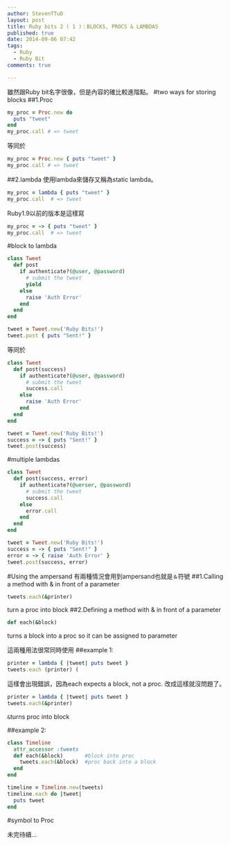 ```yaml
---
author: StevenTTuD
layout: post
title: Ruby bits 2 ( 1 )：BLOCKS, PROCS & LAMBDAS
published: true
date: 2014-09-06 07:42
tags:
  - Ruby
  - Ruby Bit
comments: true

---
```

雖然跟Ruby bit名字很像，但是內容的確比較進階點。
#two ways for storing blocks
##1.Proc
```rb
my_proc = Proc.new do
  puts "tweet"
end
my_proc.call # => tweet
```
等同於
```rb
my_proc = Proc.new { puts "tweet" }
my_proc.call # => tweet
```

##2.lambda
使用lambda來儲存又稱為static lambda。
```rb
my_proc = lambda { puts "tweet" }
my_proc.call  # => tweet
```
Ruby1.9以前的版本是這樣寫
```rb
my_proc = -> { puts "tweet" }
my_proc.call  # => tweet
```
#block to lambda
```rb
class Tweet
  def post
    if authenticate?(@user, @password)
      # submit the tweet
      yield
    else
      raise 'Auth Error'
    end
  end
end
```
```rb
tweet = Tweet.new('Ruby Bits!')
tweet.post { puts "Sent!" }
```
等同於
```rb
class Tweet
  def post(success)
    if authenticate?(@user, @password)
      # submit the tweet
      success.call
    else
      raise 'Auth Error'
    end
  end
end
```
```rb
tweet = Tweet.new('Ruby Bits!')
success = -> { puts "Sent!" }
tweet.post(success)
```

#multiple lambdas
```rb
class Tweet
  def post(success, error)
    if authenticate?(@uerser, @password)
      # submit the tweet
      success.call
    else
      error.call
    end
  end
end
```
```rb
tweet = Tweet.new('Ruby Bits!')
success = -> { puts "Sent!" }
error = -> { raise 'Auth Error' }
tweet.post(success, error)
```
#Using the ampersand
有兩種情況會用到ampersand也就是```＆```符號
##1.Calling a method with & in front of a parameter
```rb
tweets.each(&printer)
```
turn a proc into block
##2.Defining a method with & in front of a parameter
```rb
def each(&block)
```
turns a block into a proc so it can be assigned to parameter

這兩種用法很常同時使用
##example 1:
```rb
printer = lambda { |tweet| puts tweet }
tweets.each (printer) (
```
這樣會出現錯誤，因為each expects a block, not a proc.
改成這樣就沒問題了。
```rb
printer = lambda { |tweet| puts tweet }
tweets.each(&printer)
```
`&`turns proc into block

##example 2:
```rb
class Timeline
  attr_accessor :tweets
  def each(&block)       #block into proc
    tweets.each(&block)  #proc back into a block
  end
end
```
```rb
timeline = Timeline.new(tweets)
timeline.each do |tweet|
  puts tweet
end
```

#symbol to Proc

未完待續...